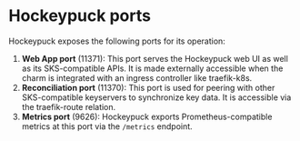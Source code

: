 # Hockeypuck ports

Hockeypuck exposes the following ports for its operation:

1. **Web App port** (11371): This port serves the Hockeypuck web UI as well as its SKS-compatible APIs. It is made externally accessible when the charm is integrated with an ingress controller like traefik-k8s.
2. **Reconciliation port** (11370): This port is used for peering with other SKS-compatible keyservers to synchronize key data. It is accessible via the traefik-route relation.
3. **Metrics port** (9626): Hockeypuck exports Prometheus-compatible metrics at this port via the `/metrics` endpoint.
